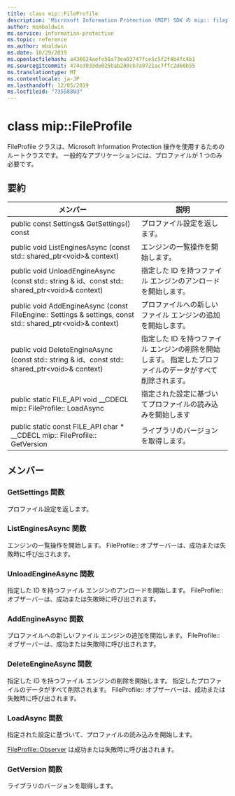 ```yaml
---
title: class mip::FileProfile
description: 'Microsoft Information Protection (MIP) SDK の mip:: fileprofile クラスを文書にします。'
author: msmbaldwin
ms.service: information-protection
ms.topic: reference
ms.author: mbaldwin
ms.date: 10/29/2019
ms.openlocfilehash: a436024aefe58a73ea03747fce5c5f2f4b4fc4b1
ms.sourcegitcommit: 474cd033de025bab280cb7a9721ac7ffc2d60b55
ms.translationtype: MT
ms.contentlocale: ja-JP
ms.lasthandoff: 12/05/2019
ms.locfileid: "73558803"
---
```

# <a name="class-mipfileprofile"></a>class mip::FileProfile 
FileProfile クラスは、Microsoft Information Protection 操作を使用するためのルートクラスです。
一般的なアプリケーションには、プロファイルが 1 つのみ必要です。
  
## <a name="summary"></a>要約
 メンバー                        | 説明                                
--------------------------------|---------------------------------------------
public const Settings& GetSettings() const  |  プロファイル設定を返します。
public void ListEnginesAsync (const std:: shared_ptr\<void\>& context)  |  エンジンの一覧操作を開始します。
public void UnloadEngineAsync (const std:: string & id、const std:: shared_ptr\<void\>& context)  |  指定した ID を持つファイル エンジンのアンロードを開始します。
public void AddEngineAsync (const FileEngine:: Settings & settings, const std:: shared_ptr\<void\>& context)  |  プロファイルへの新しいファイル エンジンの追加を開始します。
public void DeleteEngineAsync (const std:: string & id、const std:: shared_ptr\<void\>& context)  |  指定した ID を持つファイル エンジンの削除を開始します。 指定したプロファイルのデータがすべて削除されます。
public static FILE_API void __CDECL mip:: FileProfile:: LoadAsync | 指定された設定に基づいてプロファイルの読み込みを開始します
public static const FILE_API char * __CDECL mip:: FileProfile:: GetVersion | ライブラリのバージョンを取得します。

## <a name="members"></a>メンバー
  
### <a name="getsettings-function"></a>GetSettings 関数
プロファイル設定を返します。
  
### <a name="listenginesasync-function"></a>ListEnginesAsync 関数
エンジンの一覧操作を開始します。
FileProfile:: オブザーバーは、成功または失敗時に呼び出されます。
  
### <a name="unloadengineasync-function"></a>UnloadEngineAsync 関数
指定した ID を持つファイル エンジンのアンロードを開始します。
FileProfile:: オブザーバーは、成功または失敗時に呼び出されます。
  
### <a name="addengineasync-function"></a>AddEngineAsync 関数
プロファイルへの新しいファイル エンジンの追加を開始します。
FileProfile:: オブザーバーは、成功または失敗時に呼び出されます。
  
### <a name="deleteengineasync-function"></a>DeleteEngineAsync 関数
指定した ID を持つファイル エンジンの削除を開始します。 指定したプロファイルのデータがすべて削除されます。
FileProfile:: オブザーバーは、成功または失敗時に呼び出されます。

### <a name="loadasync-function"></a>LoadAsync 関数
指定された設定に基づいて、プロファイルの読み込みを開始します。

[FileProfile::Observer](class_mip_fileprofile_observer.md) は成功または失敗時に呼び出されます。

### <a name="getversion-function"></a>GetVersion 関数
ライブラリのバージョンを取得します。